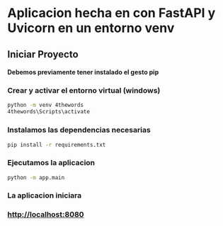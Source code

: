 # Aplicacion hecha en con FastAPI y Uvicorn en un entorno venv

## Iniciar Proyecto

#### Debemos previamente tener instalado el gesto pip

### Crear y activar el entorno virtual  (windows)
``` bash
python -m venv 4thewords
4thewords\Scripts\activate
```

### Instalamos las dependencias necesarias

``` bash
pip install -r requirements.txt
```


### Ejecutamos la aplicacion

``` bash
python -m app.main
```
### La aplicacion iniciara 
### [http://localhost:8080](http://localhost:8080)